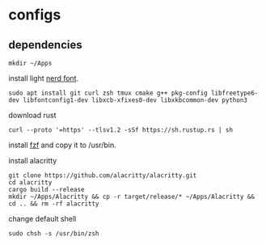 # configs
## dependencies
```
mkdir ~/Apps
```
install light [nerd font](https://github.com/ryanoasis/nerd-fonts/releases/download/v3.3.0/JetBrainsMono.zip).
```
sudo apt install git curl zsh tmux cmake g++ pkg-config libfreetype6-dev libfontconfig1-dev libxcb-xfixes0-dev libxkbcommon-dev python3 
```
download rust
```
curl --proto '=https' --tlsv1.2 -sSf https://sh.rustup.rs | sh
```
install [fzf](https://github.com/junegunn/fzf/releases/download/v0.61.1/fzf-0.61.1-linux_amd64.tar.gz) and copy it to /usr/bin.

install alacritty
```
git clone https://github.com/alacritty/alacritty.git
cd alacritty
cargo build --release
mkdir ~/Apps/Alacritty && cp -r target/release/* ~/Apps/Alacritty && cd .. && rm -rf alacritty
```
change default shell
```
sudo chsh -s /usr/bin/zsh
```

